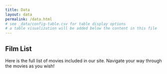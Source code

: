 ```yaml
---
title: Data
layout: data
permalink: /data.html
# see _data/config-table.csv for table display options
# a table visualization will be added below the content in this file
---
```


## Film List
Here is the full list of movies included in our site. Navigate your way through the movies as you wish!
